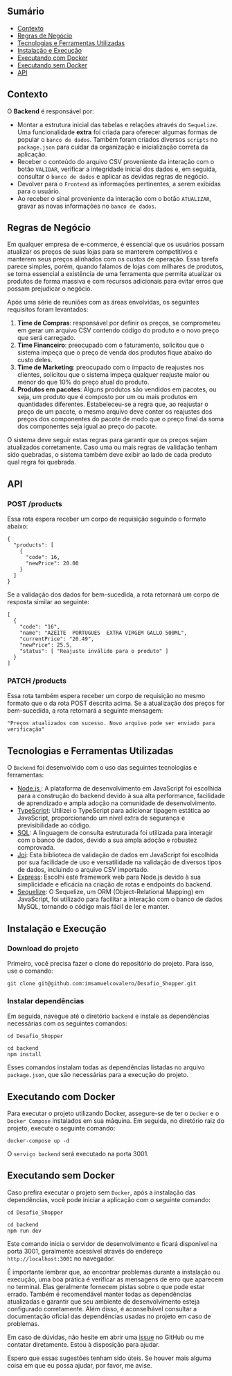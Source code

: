 ## Sumário
- [Contexto](#contexto)
- [Regras de Negócio](#regras-de-negócio)
- [Tecnologias e Ferramentas Utilizadas](#tecnologias-e-ferramentas-utilizadas)
- [Instalação e Execução](#instalação-e-execução)
- [Executando com Docker](#executando-com-docker)
- [Executando sem Docker](#executando-sem-docker)
- [API](#api)

## Contexto
O __Backend__ é responsável por:
- Montar a estrutura inicial das tabelas e relações através do `Sequelize`. Uma funcionalidade __extra__ foi criada para oferecer algumas formas de popular o `banco de dados`. Também foram criados diversos `scripts` no `package.json` para cuidar da organização e inicialização correta da aplicação.
- Receber o conteúdo do arquivo CSV proveniente da interação com o botão `VALIDAR`, verificar a integridade inicial dos dados e, em seguida, consultar o `banco de dados` e aplicar as devidas regras de negócio.
- Devolver para o `Frontend` as informações pertinentes, a serem exibidas para o usuário. 
- Ao receber o sinal proveniente da interação com o botão `ATUALIZAR`, gravar as novas informações no `banco de dados`.

## Regras de Negócio
Em qualquer empresa de e-commerce, é essencial que os usuários possam atualizar os preços de suas lojas para se manterem competitivos e manterem seus preços alinhados com os custos de operação. Essa tarefa parece simples, porém, quando falamos de lojas com milhares de produtos, se torna essencial a existência de uma ferramenta que permita atualizar os produtos de forma massiva e com recursos adicionais para evitar erros que possam prejudicar o negócio.

Após uma série de reuniões com as áreas envolvidas, os seguintes requisitos foram levantados:

1. **Time de Compras**: responsável por definir os preços, se comprometeu em gerar um arquivo CSV contendo código do produto e o novo preço que será carregado.
2. **Time Financeiro**: preocupado com o faturamento, solicitou que o sistema impeça que o preço de venda dos produtos fique abaixo do custo deles.
3. **Time de Marketing**: preocupado com o impacto de reajustes nos clientes, solicitou que o sistema impeça qualquer reajuste maior ou menor do que 10% do preço atual do produto.
4. **Produtos em pacotes**: Alguns produtos são vendidos em pacotes, ou seja, um produto que é composto por um ou mais produtos em quantidades diferentes. Estabeleceu-se a regra que, ao reajustar o preço de um pacote, o mesmo arquivo deve conter os reajustes dos preços dos componentes do pacote de modo que o preço final da soma dos componentes seja igual ao preço do pacote.

O sistema deve seguir estas regras para garantir que os preços sejam atualizados corretamente. Caso uma ou mais regras de validação tenham sido quebradas, o sistema também deve exibir ao lado de cada produto qual regra foi quebrada.

## API
### POST /products
Essa rota espera receber um corpo de requisição seguindo o formato abaixo:

```
{
  "products": [
    {
      "code": 16,
      "newPrice": 20.00
    }
  ]
}
```
Se a validação dos dados for bem-sucedida, a rota retornará um corpo de resposta similar ao seguinte:
```
[
  {
    "code": "16",
    "name": "AZEITE  PORTUGUES  EXTRA VIRGEM GALLO 500ML",
    "currentPrice": "20.49",
    "newPrice": 25.5,
    "status": [ "Reajuste inválido para o produto" ]
  }
]
```

### PATCH /products
Essa rota também espera receber um corpo de requisição no mesmo formato que o da rota POST descrita acima. Se a atualização dos preços for bem-sucedida, a rota retornará a seguinte mensagem:
```
"Preços atualizados com sucesso. Novo arquivo pode ser enviado para verificação"
```

## Tecnologias e Ferramentas Utilizadas
O `Backend` foi desenvolvido com o uso das seguintes tecnologias e ferramentas:

- [Node.js ](https://nodejs.org/en): A plataforma de desenvolvimento em JavaScript foi escolhida para a construção do backend devido à sua alta performance, facilidade de aprendizado e ampla adoção na comunidade de desenvolvimento.
- [TypeScript](https://www.typescriptlang.org/): Utilizei o TypeScript para adicionar tipagem estática ao JavaScript, proporcionando um nível extra de segurança e previsibilidade ao código.
- [SQL](https://www.mysql.com/): A linguagem de consulta estruturada foi utilizada para interagir com o banco de dados, devido a sua ampla adoção e robustez comprovada.
- [Joi](https://github.com/sideway/joi): Esta biblioteca de validação de dados em JavaScript foi escolhida por sua facilidade de uso e versatilidade na validação de diversos tipos de dados, incluindo o arquivo CSV importado.
- [Express](https://expressjs.com/): Escolhi este framework web para Node.js devido à sua simplicidade e eficácia na criação de rotas e endpoints do backend.
- [Sequelize](https://sequelize.org/): O Sequelize, um ORM (Object-Relational Mapping) em JavaScript, foi utilizado para facilitar a interação com o banco de dados MySQL, tornando o código mais fácil de ler e manter.

## Instalação e Execução
### Download do projeto
Primeiro, você precisa fazer o clone do repositório do projeto. Para isso, use o comando:
```
git clone git@github.com:imsamuelcovalero/Desafio_Shopper.git
```
### Instalar dependências
Em seguida, navegue até o diretório `backend` e instale as dependências necessárias com os seguintes comandos:
```
cd Desafio_Shopper

cd backend
npm install
```
Esses comandos instalam todas as dependências listadas no arquivo `package.json`, que são necessárias para a execução do projeto.

## Executando com Docker
Para executar o projeto utilizando Docker, assegure-se de ter o `Docker` e o `Docker Compose` instalados em sua máquina. Em seguida, no diretório raiz do projeto, execute o seguinte comando:
```
docker-compose up -d
```
O `serviço backend` será executado na porta 3001.

## Executando sem Docker
Caso prefira executar o projeto sem `Docker`, após a instalação das dependências, você pode iniciar a aplicação com o seguinte comando:
```
cd Desafio_Shopper

cd backend
npm run dev
```
Este comando inicia o servidor de desenvolvimento e ficará disponível na porta 3001, geralmente acessível através do endereço `http://localhost:3001` no navegador.

É importante lembrar que, ao encontrar problemas durante a instalação ou execução, uma boa prática é verificar as mensagens de erro que aparecem no terminal. Elas geralmente fornecem pistas sobre o que pode estar errado. Também é recomendável manter todas as dependências atualizadas e garantir que seu ambiente de desenvolvimento esteja configurado corretamente. Além disso, é aconselhável consultar a documentação oficial das dependências usadas no projeto em caso de problemas.

Em caso de dúvidas, não hesite em abrir uma [issue](https://github.com/imsamuelcovalero/Desafio_Shopper/issues) no GitHub ou me contatar diretamente. Estou à disposição para ajudar.

Espero que essas sugestões tenham sido úteis. Se houver mais alguma coisa em que eu possa ajudar, por favor, me avise.
